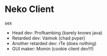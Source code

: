 # Neko Client

sex

- Head dev: Profkambing (barely knows java)
- Retarded dev: Vaimok (chad pvper)
- Another retarded dev: rTe (does nothing)
- GUI maker: Momin (cookie client dev!!!)
